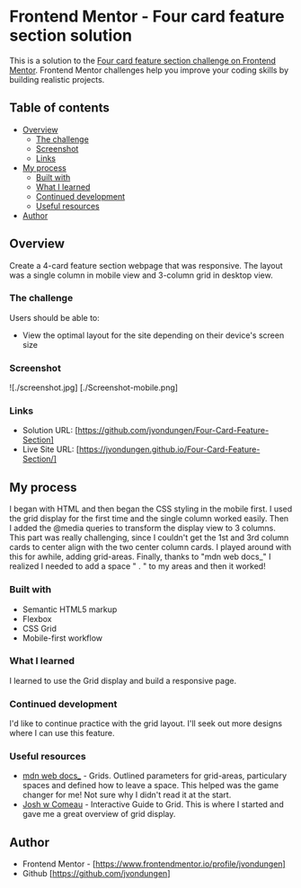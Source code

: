 # Frontend Mentor - Four card feature section solution

This is a solution to the [Four card feature section challenge on Frontend Mentor](https://www.frontendmentor.io/challenges/four-card-feature-section-weK1eFYK). Frontend Mentor challenges help you improve your coding skills by building realistic projects. 

## Table of contents

- [Overview](#overview)
  - [The challenge](#the-challenge)
  - [Screenshot](#screenshot)
  - [Links](#links)
- [My process](#my-process)
  - [Built with](#built-with)
  - [What I learned](#what-i-learned)
  - [Continued development](#continued-development)
  - [Useful resources](#useful-resources)
- [Author](#author)


## Overview
Create a 4-card feature section webpage that was responsive. The layout was a single column in mobile view and 3-column grid in desktop view. 

### The challenge

Users should be able to:

- View the optimal layout for the site depending on their device's screen size

### Screenshot

![./screenshot.jpg] [./Screenshot-mobile.png]
  
### Links

- Solution URL: [https://github.com/jvondungen/Four-Card-Feature-Section]
- Live Site URL: [https://jvondungen.github.io/Four-Card-Feature-Section/]

## My process
I began with HTML and then began the CSS styling in the mobile first. I used the grid display for the first time and the single column worked easily. Then I added the @media queries to transform the display view to 3 columns. This part was really challenging, since I couldn't get the 1st and 3rd column cards to center align with the two center column cards. I played around with this for awhile, adding grid-areas. Finally, thanks to "mdn web docs_" I realized I needed to add a space " . " to my areas and then it worked!

### Built with

- Semantic HTML5 markup
- Flexbox
- CSS Grid
- Mobile-first workflow

### What I learned

I learned to use the Grid display and build a responsive page.


### Continued development

I'd like to continue practice with the grid layout. I'll seek out more designs where I can use this feature. 

### Useful resources

- [mdn web docs_](https://developer.mozilla.org/en-US/docs/Learn/CSS/CSS_layout/) - Grids. Outlined parameters for grid-areas, particulary spaces and defined how to leave a space. This helped was the game changer for me! Not sure why I didn't read it at the start. 
- [Josh w Comeau](https://www.joshwcomeau.com/css/interactive-guide-to-grid/) - Interactive Guide to Grid. This is where I started and gave me a great overview of grid display.


## Author

- Frontend Mentor - [https://www.frontendmentor.io/profile/jvondungen]
- Github [https://github.com/jvondungen]


